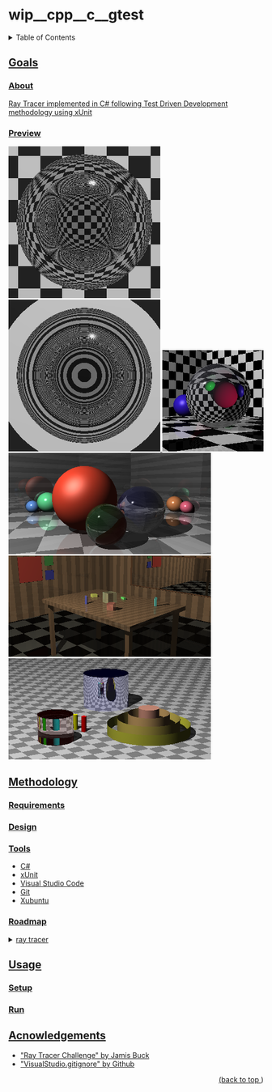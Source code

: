 # wip__cpp__c__gtest
<a name="readme-top"></a>
<details>
    <summary>Table of Contents</summary>
    <ol>
        <li><a href="#goals">Goals</a>
            <ul>
                <li><a href="#about">About</li>
                <li><a href="#preview">Preview</li>
            </ul>
        </li>
        <li><a href="#methodology">Methodology</li>
          <ul>
            <li><a href="#requirements">Requirements</li>
            <li><a href="#design">Design</li>
            <li><a href="#tools">Tools</li>
            <li><a href="#roadmap">Roadmap</li>
          </ul>
        </li>
        <li><a href="#usage">Usage</a>
            <ul>
                <li><a href="#setup">Setup</li>
                <li><a href="#run">Run</li>
            </ul>
        </li>
        <li><a href="#acknowledgements">Acknowledgements</li>
    </ol>
</details>

## Goals
### About
Ray Tracer implemented in C# following Test Driven Development methodology using xUnit
### Preview
![Refraction-Air-Pocket-Background-Checker-Example](./examples/refraction__sphere_with_air_pocket__checker.png)
![Refraction-Air-Pocket-Background-Ring-Example](./examples/refraction__sphere_with_air_pocket__ring.png)
![Refraction-Example](./examples/refraction.png)
![Reflection-Refraction-Example](./examples/reflection_refraction__scene.png)
![Cube-Room-Made-Of-Cubes-Example](./examples/cube_room_made_of_aabb_cubes.png)
![Cylinders-Example](./examples/cylinders.png)
## Methodology
### Requirements
### Design
### Tools
* C#
* xUnit
* Visual Studio Code
* Git
* Xubuntu
### Roadmap
<details>
<summary>ray tracer</summary>

- [x] Operations
    - [x] Tuples & Point & Vector
    - [x] Matrix
        - [x] Translation
        - [x] Scale
        - [x] Rotate
        - [x] Shear
    - [x] Rays
- [x] Geometry
    - [x] Sphere(s)
    - [x] Plane(s)
    - [x] AABB = Axis Aligned Bounding Box(es)
    - [x] Cylinder(s)
    - [x] DNC = Double Napped Cone(s)
    - [ ] Object Groups
    - [ ] Triangle
    - [ ] CSG = Constructive Solid Geometry
    - [ ] Torus
- [x] Material
    - [x] Lighting
        - [x] Phong Model
        - [x] Shadow
        - [x] Reflection
        - [x] Refraction
        - [x] Fresnel
            -[x] Schlick
    - [x] Pattern
        - [x] Striped Pattern
        - [x] Gradient Pattern
        - [x] Ring Pattern
        - [x] Checkered Pattern
        - [ ] Radial Gradient
        - [ ] Nested Patterns
        - [ ] Blended Patterns
        - [ ] Preturbed Patterns
    - [ ] Texture Map
- [x] World
    - [x] Canvas
        - [x] PPM
    - [x] Camera
        - [ ] Focal Blur
        - [ ] Motion Blur
    - [x] Lights
        - [x] Point Source
        - [ ] Area Light
        - [ ] Spotlight
- [x] Render
    - [x] Single Object Shadow/Silhouette Cast Render
    - [x] Single Matte Shading Render
    - [x] Multiple Matte Shading Render
    - [x] Single Transparent Render
    - [x] Single Refraction Render
    - [x] Multiple Matte/Transparent/Refraction Render

</details>

## Usage
### Setup
### Run
## Acnowledgements
* "Ray Tracer Challenge" by Jamis Buck
* "VisualStudio.gitignore" by Github
<p align="right">(<a href="#readme-top">back to top </a>)</p>
